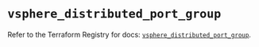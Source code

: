 # `vsphere_distributed_port_group`

Refer to the Terraform Registry for docs: [`vsphere_distributed_port_group`](https://registry.terraform.io/providers/vmware/vsphere/2.15.0/docs/resources/distributed_port_group).
